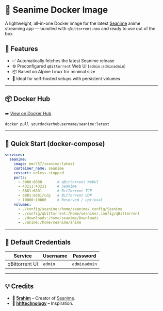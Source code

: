 # 🌊 Seanime Docker Image

A lightweight, all-in-one Docker image for the latest [Seanime](https://seanime.rahim.app/) anime streaming app — bundled with `qBittorrent-nox` and ready to use out of the box.

## 🐳 Features

* ✅ Automatically fetches the latest Seanime release
* ⚙️ Preconfigured `qBittorrent` Web UI (`admin:adminadmin`)
* 📦 Based on Alpine Linux for minimal size
* 🔧 Ideal for self-hosted setups with persistent volumes

---

## 📦 Docker Hub

➡️ [View on Docker Hub](https://hub.docker.com/r/mmr757/seanime)

```bash
docker pull yourdockerhubusername/seanime:latest
```

---

## 🧰 Quick Start (docker-compose)

```yaml
services:
  seanime:
    image: mmr757/seanime:latest
    container_name: seanime
    restart: unless-stopped
    ports:
      - 8080:8080       # qBittorrent WebUI
      - 43211:43211     # Seanime
      - 6881:6881       # BitTorrent TCP
      - 6881:6881/udp   # BitTorrent UDP
      - 10000:10000     # Reserved / optional
    volumes:
      - ./config/seanime:/home/seanime/.config/Seanime
      - ./config/qbittorrent:/home/seanime/.config/qBittorrent
      - ./downloads:/home/seanime/Downloads
      - ./anime:/home/seanime/anime
```

---

## 🔐 Default Credentials

| Service        | Username | Password     |
| -------------- | -------- | ------------ |
| qBittorrent UI | `admin`  | `adminadmin` |

---

## 💡 Credits

* 🎨 [**5rahim**](https://github.com/5rahim) – Creator of [Seanime](https://github.com/5rahim/seanime).
* 🚀 [**hhftechnology**](https://github.com/hhftechnology) – Inspiration.
